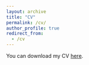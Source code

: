 ```yaml
---
layout: archive
title: "CV"
permalink: /cv/
author_profile: true
redirect_from:
  - /cv
---
```

You can download my CV [here](https://abhi-glitchhg.github.io/files/cv.pdf). 